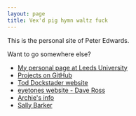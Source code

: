```yaml
---
layout: page
title: Vex'd pig hymn waltz fuck
---
```


This is the personal site of Peter Edwards. 

Want to go somewhere else?

* [My personal page at Leeds University](http://www.personal.leeds.ac.uk/~esople)
* [Projects on GitHub](https://github.com/bjorsq/)
* [Tod Dockstader website](http://docstader.info)
* [eyetones website - Dave Ross](http://eyetones.info)
* [Archie's info](http://archies.info)
* [Sally Barker](http://sallybarker.org)




